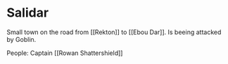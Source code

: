 # Salidar
Small town on the road from [[Rekton]] to [[Ebou Dar]]. Is beeing attacked by Goblin.

People:
Captain [[Rowan Shattershield]]